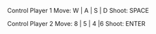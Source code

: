 Control Player 1
Move: W | A | S | D
Shoot: SPACE

Control Player 2
Move: 8 | 5 | 4 |6
Shoot: ENTER
